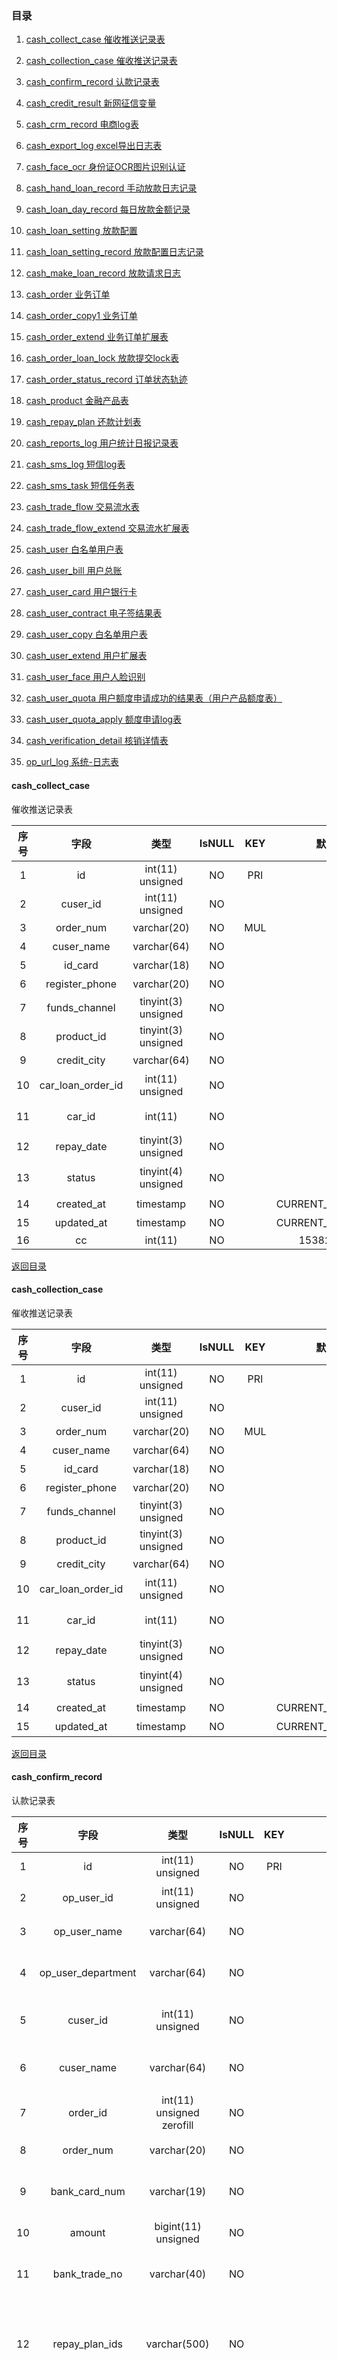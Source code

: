  ### 目录
  1. [cash_collect_case 催收推送记录表](#cash_collect_case)

  1. [cash_collection_case 催收推送记录表](#cash_collection_case)

  1. [cash_confirm_record 认款记录表](#cash_confirm_record)

  1. [cash_credit_result 新网征信变量](#cash_credit_result)

  1. [cash_crm_record 电商log表](#cash_crm_record)

  1. [cash_export_log excel导出日志表](#cash_export_log)

  1. [cash_face_ocr 身份证OCR图片识别认证](#cash_face_ocr)

  1. [cash_hand_loan_record 手动放款日志记录](#cash_hand_loan_record)

  1. [cash_loan_day_record 每日放款金额记录](#cash_loan_day_record)

  1. [cash_loan_setting 放款配置](#cash_loan_setting)

  1. [cash_loan_setting_record 放款配置日志记录](#cash_loan_setting_record)

  1. [cash_make_loan_record 放款请求日志](#cash_make_loan_record)

  1. [cash_order 业务订单](#cash_order)

  1. [cash_order_copy1 业务订单](#cash_order_copy1)

  1. [cash_order_extend 业务订单扩展表](#cash_order_extend)

  1. [cash_order_loan_lock 放款提交lock表](#cash_order_loan_lock)

  1. [cash_order_status_record 订单状态轨迹](#cash_order_status_record)

  1. [cash_product 金融产品表](#cash_product)

  1. [cash_repay_plan 还款计划表](#cash_repay_plan)

  1. [cash_reports_log 用户统计日报记录表](#cash_reports_log)

  1. [cash_sms_log 短信log表](#cash_sms_log)

  1. [cash_sms_task 短信任务表](#cash_sms_task)

  1. [cash_trade_flow 交易流水表](#cash_trade_flow)

  1. [cash_trade_flow_extend 交易流水扩展表](#cash_trade_flow_extend)

  1. [cash_user 白名单用户表](#cash_user)

  1. [cash_user_bill 用户总账](#cash_user_bill)

  1. [cash_user_card 用户银行卡](#cash_user_card)

  1. [cash_user_contract 电子签结果表](#cash_user_contract)

  1. [cash_user_copy 白名单用户表](#cash_user_copy)

  1. [cash_user_extend 用户扩展表](#cash_user_extend)

  1. [cash_user_face 用户人脸识别](#cash_user_face)

  1. [cash_user_quota 用户额度申请成功的结果表（用户产品额度表）](#cash_user_quota)

  1. [cash_user_quota_apply 额度申请log表](#cash_user_quota_apply)

  1. [cash_verification_detail 核销详情表](#cash_verification_detail)

  1. [op_url_log 系统-日志表](#op_url_log)



 #### cash_collect_case
催收推送记录表

|序号|字段|类型|IsNULL|KEY|默认值|说明|
|:------:|:------:|:------:|:------:|:------:|:------:|:------|
|1|id|int(11) unsigned|NO|PRI||主键|
|2|cuser_id|int(11) unsigned|NO|||用户id|
|3|order_num|varchar(20)|NO|MUL||订单号|
|4|cuser_name|varchar(64)|NO|||姓名|
|5|id_card|varchar(18)|NO|||身份证号码|
|6|register_phone|varchar(20)|NO|||手机号码|
|7|funds_channel|tinyint(3) unsigned|NO||1|资金渠道(cash_order)|
|8|product_id|tinyint(3) unsigned|NO||1|业务类型|
|9|credit_city|varchar(64)|NO|||贷款城市(cash_user)|
|10|car_loan_order_id|int(11) unsigned|NO|||车贷订单ID(cash_user)|
|11|car_id|int(11)|NO|||车辆ID(cash_user_extend)|
|12|repay_date|tinyint(3) unsigned|NO|||还款日|
|13|status|tinyint(4) unsigned|NO||1|数据状态1. 催收 2.停催|
|14|created_at|timestamp|NO||CURRENT_TIMESTAMP|创建时间|
|15|updated_at|timestamp|NO||CURRENT_TIMESTAMP|更新时间|
|16|cc|int(11)|NO||1538217686||
[返回目录](#目录)


#### cash_collection_case
催收推送记录表

|序号|字段|类型|IsNULL|KEY|默认值|说明|
|:------:|:------:|:------:|:------:|:------:|:------:|:------|
|1|id|int(11) unsigned|NO|PRI||主键|
|2|cuser_id|int(11) unsigned|NO|||用户id|
|3|order_num|varchar(20)|NO|MUL||订单号|
|4|cuser_name|varchar(64)|NO|||姓名|
|5|id_card|varchar(18)|NO|||身份证号码|
|6|register_phone|varchar(20)|NO|||手机号码|
|7|funds_channel|tinyint(3) unsigned|NO||1|资金渠道(cash_order)|
|8|product_id|tinyint(3) unsigned|NO||1|业务类型|
|9|credit_city|varchar(64)|NO|||贷款城市(cash_user)|
|10|car_loan_order_id|int(11) unsigned|NO|||车贷订单ID(cash_user)|
|11|car_id|int(11)|NO|||车辆ID(cash_user_extend)|
|12|repay_date|tinyint(3) unsigned|NO|||还款日|
|13|status|tinyint(4) unsigned|NO||1|数据状态1. 催收 2.停催|
|14|created_at|timestamp|NO||CURRENT_TIMESTAMP|创建时间|
|15|updated_at|timestamp|NO||CURRENT_TIMESTAMP|更新时间|
[返回目录](#目录)


#### cash_confirm_record
认款记录表

|序号|字段|类型|IsNULL|KEY|默认值|说明|
|:------:|:------:|:------:|:------:|:------:|:------:|:------|
|1|id|int(11) unsigned|NO|PRI||主键|
|2|op_user_id|int(11) unsigned|NO|||操作者id|
|3|op_user_name|varchar(64)|NO|||操作者名|
|4|op_user_department|varchar(64)|NO|||操作者部门|
|5|cuser_id|int(11) unsigned|NO|||C端用户Id|
|6|cuser_name|varchar(64)|NO|||C端用户姓名|
|7|order_id|int(11) unsigned zerofill|NO|||订单id|
|8|order_num|varchar(20)|NO|||订单编号|
|9|bank_card_num|varchar(19)|NO|||认款银行卡号|
|10|amount|bigint(11) unsigned|NO|||认款金额|
|11|bank_trade_no|varchar(40)|NO|||银行流水号|
|12|repay_plan_ids|varchar(500)|NO|||还款计划表id，json格式|
|13|type|tinyint(4)|NO||4|4-来款认款流水，5-后台发起提前还款流水|
|14|actual_trade_time|timestamp|NO|||还款时间|
|15|certification_url|varchar(100)|NO|||来款认款交易凭证url|
|16|created_at|timestamp|NO||CURRENT_TIMESTAMP|创建时间|
|17|updated_at|timestamp|NO||CURRENT_TIMESTAMP|更新时间|
[返回目录](#目录)


#### cash_credit_result
新网征信变量

|序号|字段|类型|IsNULL|KEY|默认值|说明|
|:------:|:------:|:------:|:------:|:------:|:------:|:------|
|1|id|int(11) unsigned|NO|PRI||主键|
|2|apply_id|int(11) unsigned|NO|UNI||额度申请表ID|
|3|cuser_id|int(11) unsigned|NO|||c端用户ID|
|4|cuser_name|varchar(30)|NO|||c端用户名|
|5|register_phone|varchar(20)|NO|||注册手机号|
|6|id_card|varchar(18)|NO|||身份证号|
|7|bank_card_num|varchar(32)|NO|||银行卡号|
|8|bank_phone|varchar(20)|NO|||银行手机号|
|9|bank_user_id|varchar(30)|NO|||新网银行注册用户ID|
|10|bank_approval_id|varchar(50)|NO|||银行审批号|
|11|credit_result|text|YES|||征信变量|
|12|credit_last_date|date|NO|||征信变量过期时间|
|13|status|tinyint(4)|YES||-1|新网状态 0拒绝 1成功  -1失败（新网返回处理中或异常、失败） -2验四失败  2特殊处理不请求接口|
|14|interface_step|tinyint(4)|NO||1|接口步数  1新网风控审核 2验四(废弃) 3审批(废弃) 4新网风控审核结果查询|
|15|quota_status|tinyint(2)|NO||0|额度申请状态  默认为0  1成功（跑脚本用）|
|16|quota_result|tinytext|YES|||决策引擎返回结果 json|
|17|reject_code|varchar(30)|NO|||银行拒绝码|
|18|request_data|text|YES|||请求参数|
|19|bank_result|text|YES|||银行返回结果 原始数据 json|
|20|created_at|timestamp|NO||CURRENT_TIMESTAMP|创建时间|
|21|updated_at|timestamp|NO||CURRENT_TIMESTAMP|更新时间|
[返回目录](#目录)


#### cash_crm_record
电商log表

|序号|字段|类型|IsNULL|KEY|默认值|说明|
|:------:|:------:|:------:|:------:|:------:|:------:|:------|
|1|id|int(11)|NO|PRI||主键|
|2|cuser_id|int(11)|NO|||用户id|
|3|crm_status|tinyint(4)|NO|||电销状态|
|4|crm_result|varchar(100)|NO|||当前电销结果|
|5|created_at|timestamp|NO||CURRENT_TIMESTAMP||
|6|updated_at|timestamp|NO||CURRENT_TIMESTAMP||
[返回目录](#目录)


#### cash_export_log
excel导出日志表


|序号|字段|类型|IsNULL|KEY|默认值|说明|
|:------:|:------:|:------:|:------:|:------:|:------:|:------|
|1|id|int(11) unsigned|NO|PRI||主键|
|2|user_id|int(11) unsigned|NO|||操作人ID|
|3|module|varchar(20)|NO|||模块名称|
|4|export_time|timestamp|NO|||导出时间|
|5|export_params|text|YES|||导出参数|
|6|status|tinyint(4) unsigned|NO||1|1.处理中2.已完成3.导出失败|
|7|error_msg|varchar(100)|NO|||错误原因|
|8|file|varchar(100)|NO|||文件位置|
|9|export_nums|int(11)|NO||0|导出条数|
|10|button_name|varchar(20)|NO|||按钮名称|
|11|export_msg|varchar(100)|NO|||操作原因|
|12|module_mark|varchar(20)|NO|||列表标识|
|13|op_user_name|varchar(64)|NO|||操作人姓名|
|14|created_at|timestamp|NO||CURRENT_TIMESTAMP|创建时间|
|15|updated_at|timestamp|NO||CURRENT_TIMESTAMP|更新时间|
[返回目录](#目录)


#### cash_face_ocr
身份证OCR图片识别认证

|序号|字段|类型|IsNULL|KEY|默认值|说明|
|:------:|:------:|:------:|:------:|:------:|:------:|:------|
|1|id|int(11) unsigned|NO|PRI|||
|2|cuser_id|int(11) unsigned|NO|MUL||用户ID|
|3|id_card_face|varchar(100)|NO|||身份证正面照片|
|4|id_card_back|varchar(100)|NO|||身份证背面照片|
|5|face_result|text|YES|||正面识别结果|
|6|back_result|text|YES|||背面识别结果|
|7|created_at|timestamp|NO||CURRENT_TIMESTAMP|创建时间|
|8|updated_at|timestamp|NO||CURRENT_TIMESTAMP|修改时间|
|9|is_deleted|tinyint(2) unsigned|NO||0|0为正常1为删除|
[返回目录](#目录)


#### cash_hand_loan_record
手动放款日志记录

|序号|字段|类型|IsNULL|KEY|默认值|说明|
|:------:|:------:|:------:|:------:|:------:|:------:|:------|
|1|id|int(11) unsigned|NO|PRI||主键id|
|2|op_user_id|int(11) unsigned|NO|||操作者id|
|3|op_user_name|varchar(64)|NO|||操作者名|
|4|op_user_department|varchar(64)|NO|||操作者部门|
|5|cuser_id|int(11) unsigned|NO|||C端用户Id|
|6|cuser_name|varchar(64)|NO|||C端用户姓名|
|7|order_id|int(11) unsigned|NO|||订单id|
|8|order_num|varchar(20)|NO|||订单编号|
|9|bank_card_num|varchar(19)|NO|||放款银行卡|
|10|amount|bigint(11) unsigned|NO||0|放款金额|
|11|out_trade_no|varchar(32)|NO|||对应支付回调的out_trade_no，商户订单号|
|12|is_fail_order|tinyint(4)|NO||1|是否失败订单，1不是，2是|
|13|created_at|timestamp|NO||CURRENT_TIMESTAMP|创建时间|
|14|updated_at|timestamp|NO||CURRENT_TIMESTAMP|更新时间|
[返回目录](#目录)


#### cash_loan_day_record
每日放款金额记录

|序号|字段|类型|IsNULL|KEY|默认值|说明|
|:------:|:------:|:------:|:------:|:------:|:------:|:------|
|1|id|int(11) unsigned|NO|PRI|||
|2|loan_money|int(11) unsigned|NO||0|放款金额|
|3|sid|int(11) unsigned|NO|||cash_loan_setting的主键|
|4|loan_day|date|NO|MUL||借款天|
|5|created_at|timestamp|NO||CURRENT_TIMESTAMP|创建时间|
|6|updated_at|timestamp|NO||CURRENT_TIMESTAMP|更新时间|
[返回目录](#目录)


#### cash_loan_setting
放款配置

|序号|字段|类型|IsNULL|KEY|默认值|说明|
|:------:|:------:|:------:|:------:|:------:|:------:|:------|
|1|id|int(11) unsigned|NO|PRI||主键id|
|2|type|tinyint(11) unsigned|NO|||放款模式。1-自动放款，2-手动放款|
|3|period|tinyint(3) unsigned|NO|||放款周期。1-按日计算，2-按月计算|
|4|total_money|bigint(11) unsigned|NO||0|放款金额|
|5|active_time|date|NO|||生效时间。当前配置生效时间|
|6|status|tinyint(4) unsigned|NO|||当前配置是否可用。0-不可用，1-可用|
|7|created_at|timestamp|NO||CURRENT_TIMESTAMP|创建时间|
|8|updated_at|timestamp|NO||CURRENT_TIMESTAMP|更新时间|
[返回目录](#目录)


#### cash_loan_setting_record
放款配置日志记录

|序号|字段|类型|IsNULL|KEY|默认值|说明|
|:------:|:------:|:------:|:------:|:------:|:------:|:------|
|1|id|int(11) unsigned|NO|PRI||主键id|
|2|op_user_id|int(11) unsigned|NO|||操作者id|
|3|op_user_name|varchar(64)|NO|||操作者名|
|4|op_user_department|varchar(64)|NO|||操作者部门|
|5|type|tinyint(11)|NO|||放款模式。1-自动放款，2-手动放款|
|6|period|tinyint(11) unsigned|NO|||放款周期。1-按日计算，2-按月计算|
|7|total_money|bigint(11) unsigned|NO||0|放款金额|
|8|created_at|timestamp|NO||CURRENT_TIMESTAMP|创建时间|
|9|updated_at|timestamp|NO||CURRENT_TIMESTAMP|更新时间|
[返回目录](#目录)


#### cash_make_loan_record
放款请求日志

|序号|字段|类型|IsNULL|KEY|默认值|说明|
|:------:|:------:|:------:|:------:|:------:|:------:|:------|
|1|id|int(11) unsigned|NO|PRI||主键id|
|2|channel_id|varchar(50)|NO||29|支付通道编码，29-广发银企直连|
|3|request_url|varchar(100)|NO|||请求url链接|
|4|form_params|text|YES|||请求放款渠道参数|
|5|response_data|text|YES|||放款渠道|
|6|sapi|varchar(20)|NO|||SAPI，fast_cgi-web请求, cli-命令请求|
|7|created_at|timestamp|NO||CURRENT_TIMESTAMP|创建时间|
|8|updated_at|timestamp|NO||CURRENT_TIMESTAMP|更新时间|
[返回目录](#目录)


#### cash_order
业务订单

|序号|字段|类型|IsNULL|KEY|默认值|说明|
|:------:|:------:|:------:|:------:|:------:|:------:|:------|
|1|id|int(10) unsigned|NO|PRI||主键|
|2|order_num|varchar(20)|NO|UNI||订单编号|
|3|cuser_id|int(10) unsigned|NO|MUL||C端用户id|
|4|cuser_name|varchar(64)|NO|||用户姓名|
|5|id_card|varchar(18)|NO|MUL||身份证号|
|6|register_phone|varchar(11)|NO|||注册手机号|
|7|loan_money|bigint(10) unsigned|NO|||借款金额，单位分|
|8|loan_period|tinyint(3) unsigned|NO|||借款期限|
|9|repay_day|tinyint(3) unsigned|NO|||还款日|
|10|fee|bigint(10) unsigned|NO|||贷款手续费，单位分|
|11|product_id|tinyint(3) unsigned|NO|||金融产品id|
|12|bank_card_id|int(10) unsigned|NO|||银行卡id，银行卡表主键id|
|13|make_loan_time|timestamp|NO|||放款时间|
|14|funds_channel|tinyint(4)|NO||1|资金渠道。1-优信|
|15|status|tinyint(4)|NO||1|订单状态。1-订单生成，2-人脸识别成功，3-人脸识别失败，4-签署合同成功，5-签署合同失败，6-放款中，7-放款成功，8-放款失败，9-取消交易|
|16|is_deleted|tinyint(4)|NO||0|是否删除。0-正常，1-删除。|
|17|created_at|timestamp|NO||CURRENT_TIMESTAMP|申请时间|
|18|updated_at|timestamp|NO||CURRENT_TIMESTAMP|更新时间|
[返回目录](#目录)


#### cash_order_copy1
业务订单

|序号|字段|类型|IsNULL|KEY|默认值|说明|
|:------:|:------:|:------:|:------:|:------:|:------:|:------|
|1|id|int(10) unsigned|NO|PRI||主键|
|2|order_num|varchar(20)|NO|UNI||订单编号|
|3|cuser_id|int(10) unsigned|NO|MUL||C端用户id|
|4|cuser_name|varchar(64)|NO|||用户姓名|
|5|id_card|varchar(18)|NO|MUL||身份证号|
|6|register_phone|varchar(11)|NO|||注册手机号|
|7|loan_money|bigint(10) unsigned|NO|||借款金额，单位分|
|8|loan_period|tinyint(3) unsigned|NO|||借款期限|
|9|repay_day|tinyint(3) unsigned|NO|||还款日|
|10|fee|bigint(10) unsigned|NO|||贷款手续费，单位分|
|11|product_id|tinyint(3) unsigned|NO|||金融产品id|
|12|bank_card_id|int(10) unsigned|NO|||银行卡id，银行卡表主键id|
|13|make_loan_time|timestamp|NO|||放款时间|
|14|funds_channel|tinyint(4)|NO||1|资金渠道。1-优信|
|15|status|tinyint(4)|NO||1|订单状态。1-订单生成，2-人脸识别成功，3-人脸识别失败，4-签署合同成功，5-签署合同失败，6-放款中，7-放款成功，8-放款失败，9-取消交易|
|16|is_deleted|tinyint(4)|NO||0|是否删除。0-正常，1-删除。|
|17|created_at|timestamp|NO||CURRENT_TIMESTAMP|申请时间|
|18|updated_at|timestamp|NO||CURRENT_TIMESTAMP|更新时间|
[返回目录](#目录)


#### cash_order_extend
业务订单扩展表

|序号|字段|类型|IsNULL|KEY|默认值|说明|
|:------:|:------:|:------:|:------:|:------:|:------:|:------|
|1|id|int(11) unsigned|NO|PRI||主键|
|2|order_id|int(11) unsigned|NO|UNI||订单id，cash_order主键|
|3|cuser_id|int(11) unsigned|NO|MUL||C端用户id|
|4|use_of_funds|varchar(256)|NO|||贷款资金用途|
|5|interest_rate|int(11) unsigned|NO|||利率（IRR值），存的整数，具体值需除以10000|
|6|guest_interest_rate|int(11) unsigned|NO|||对客利率|
|7|penalty_rate|int(11) unsigned|NO|||日罚息利率，具体值除以10000|
|8|re_auth_ct|tinyint(3) unsigned|NO||0|重试次数统计|
|9|created_at|timestamp|NO||CURRENT_TIMESTAMP|创建时间|
|10|updated_at|timestamp|NO||CURRENT_TIMESTAMP|更新时间|
[返回目录](#目录)


#### cash_order_loan_lock
放款提交lock表

|序号|字段|类型|IsNULL|KEY|默认值|说明|
|:------:|:------:|:------:|:------:|:------:|:------:|:------|
|1|id|int(10) unsigned|NO|PRI||主键id,同订单id|
|2|order_num|varchar(20)|NO|MUL||订单编号|
|3|out_trade_no|varchar(32)|NO|||商户订单号|
|4|status|tinyint(3)|NO||1|订单放款状态，1-不可再发起放款，-1可再次发起放款|
|5|created_at|timestamp|NO||CURRENT_TIMESTAMP|生成时间|
|6|updated_at|timestamp|NO||CURRENT_TIMESTAMP|更新时间|
[返回目录](#目录)


#### cash_order_status_record
订单状态轨迹

|序号|字段|类型|IsNULL|KEY|默认值|说明|
|:------:|:------:|:------:|:------:|:------:|:------:|:------|
|1|id|int(11) unsigned|NO|PRI||主键id|
|2|order_id|int(11) unsigned|NO|MUL||订单id|
|3|order_status|tinyint(11)|NO|||订单状态。1-订单生成，2-人脸识别成功，3-人脸识别失败，4-签署合同成功，5-签署合同失败，6-放款中，7-放款成功，8-放款失败，9-取消交易|
|4|created_at|timestamp|NO||CURRENT_TIMESTAMP|创建时间|
|5|updated_at|timestamp|NO||CURRENT_TIMESTAMP|更新时间|
[返回目录](#目录)


#### cash_product
金融产品表

|序号|字段|类型|IsNULL|KEY|默认值|说明|
|:------:|:------:|:------:|:------:|:------:|:------:|:------|
|1|id|int(11) unsigned|NO|PRI||主键|
|2|name|varchar(60)|NO|||产品名称|
|3|penalty_rate|int(11) unsigned|NO||0|日罚息利率，具体值除以10000|
|4|is_deleted|tinyint(1) unsigned|NO||0|是否删除。1-是 0-否|
|5|description|varchar(100)|NO|||产品描述|
|6|created_at|timestamp|NO||CURRENT_TIMESTAMP|创建时间|
|7|updated_at|timestamp|NO||CURRENT_TIMESTAMP|最后更新时间|
[返回目录](#目录)


#### cash_repay_plan
还款计划表

|序号|字段|类型|IsNULL|KEY|默认值|说明|
|:------:|:------:|:------:|:------:|:------:|:------:|:------|
|1|id|int(11) unsigned|NO|PRI||主键|
|2|order_id|int(11) unsigned|NO|MUL||订单id，cash_order表主键|
|3|order_num|varchar(20)|NO|MUL||订单编号|
|4|user_bill_id|int(11) unsigned|NO|||总账id|
|5|cuser_id|int(11) unsigned|NO|MUL||C端用户id|
|6|bank_card_id|int(11) unsigned|NO|||还款银行卡id|
|7|bank_name|varchar(30)|NO|||还款银行|
|8|bank_card_num|varchar(19)|NO|||用户还款银行卡号|
|9|rank|tinyint(11) unsigned|NO|||期数|
|10|repay_principal|bigint(11) unsigned|NO|||应还本金|
|11|repay_interest|bigint(11) unsigned|NO|||应还利息|
|12|penalty|bigint(11) unsigned|NO|||应还罚息|
|13|fee|bigint(11) unsigned|NO|||应还手续费|
|14|reduce_principal|bigint(11) unsigned|NO|||减免本金|
|15|reduce_interest|bigint(11) unsigned|NO|||减免利息|
|16|reduce_penalty|bigint(11) unsigned|NO|||减免罚息|
|17|reduce_description|varchar(150)|NO|||金额减免描述|
|18|reduce_op_user|varchar(64)|NO|||金额减免操作人|
|19|paid_principal|bigint(11) unsigned|NO|||已还本金|
|20|paid_interest|bigint(11) unsigned|NO|||已还利息|
|21|paid_penalty|bigint(11) unsigned|NO|||已还罚息|
|22|paid_fee|bigint(11) unsigned|NO|||已还手续费|
|23|start_date|date|NO|||账期起始日（上期还款日+1天）|
|24|repay_date|date|NO|MUL||还款日期|
|25|actual_repay_time|timestamp|NO|||实际还款日期|
|26|status|tinyint(4)|NO||0|状态 0-未还 1-已还 2-还款中，已经进入flow表|
|27|is_deleted|tinyint(4)|NO||0|是否删除。0-正常，1-删除。|
|28|has_overdue|tinyint(4)|NO||0|是否有过逾期。0-没有逾期过，1-有过逾期|
|29|overdue_day|smallint(11) unsigned|NO||0|逾期天数|
|30|created_at|timestamp|NO||CURRENT_TIMESTAMP|创建时间|
|31|updated_at|timestamp|NO||CURRENT_TIMESTAMP|更新时间|
[返回目录](#目录)


#### cash_reports_log
用户统计日报记录表

|序号|字段|类型|IsNULL|KEY|默认值|说明|
|:------:|:------:|:------:|:------:|:------:|:------:|:------|
|1|id|int(11) unsigned|NO|PRI||主键ID|
|2|file|varchar(100)|NO|||文件路径|
|3|is_deleted|tinyint(1) unsigned|NO||0|是否删除 1删除 0否|
|4|created_at|timestamp|NO||CURRENT_TIMESTAMP|创建时间|
|5|updated_at|timestamp|NO||CURRENT_TIMESTAMP|更新时间|
[返回目录](#目录)


#### cash_sms_log
短信log表

|序号|字段|类型|IsNULL|KEY|默认值|说明|
|:------:|:------:|:------:|:------:|:------:|:------:|:------|
|1|id|int(11) unsigned|NO|PRI||主键|
|2|type|tinyint(4) unsigned|NO||1|类型  1.白名单 2.信审 3.放款成功或失败|
|3|phone|varchar(20)|NO|||发送号码|
|4|content|varchar(150)|NO|||发送内容|
|5|send_status|tinyint(4)|NO|||发送状态|
|6|error_message|varchar(50)|NO|||发送状态信息|
|7|send_time|timestamp|NO|||发送时间|
|8|send_ip|varchar(20)|NO|||操作IP|
|9|created_at|timestamp|NO||CURRENT_TIMESTAMP|创建时间|
|10|updated_at|timestamp|NO||CURRENT_TIMESTAMP|修改时间|
[返回目录](#目录)


#### cash_sms_task
短信任务表

|序号|字段|类型|IsNULL|KEY|默认值|说明|
|:------:|:------:|:------:|:------:|:------:|:------:|:------|
|1|id|int(11) unsigned|NO|PRI||主键|
|2|mobile|varchar(20)|NO|||手机号|
|3|msg|varchar(150)|NO|||短信内容|
|4|type|tinyint(3) unsigned|NO|||类型|
|5|status|tinyint(3) unsigned|NO||1|1未发送 2已发送|
|6|created_at|timestamp|NO||CURRENT_TIMESTAMP|创建时间|
|7|updated_at|timestamp|NO||CURRENT_TIMESTAMP|更新时间|
[返回目录](#目录)


#### cash_trade_flow
交易流水表

|序号|字段|类型|IsNULL|KEY|默认值|说明|
|:------:|:------:|:------:|:------:|:------:|:------:|:------|
|1|id|int(11) unsigned|NO|PRI||主键|
|2|cuser_id|int(11) unsigned|NO|MUL||C端用户Id|
|3|cuser_name|varchar(64)|NO|MUL||C端用户姓名|
|4|order_id|int(11) unsigned|NO|||订单id|
|5|repay_plan_ids|varchar(500)|NO|||还款计划表id，json格式|
|6|order_num|varchar(20)|NO|MUL||订单编号|
|7|trade_no|varchar(30)|NO|||支付中心订单号|
|8|out_trade_no|varchar(32)|NO|MUL||对应支付回调的out_trade_no，商户订单号|
|9|bank_card_num|varchar(19)|NO|||用户银行卡，type=1时为放款银行卡，type=2时为扣款银行卡|
|10|bank_name|varchar(30)|NO|||银行名称|
|11|amount|bigint(11) unsigned|NO|||本次操作金额|
|12|type|tinyint(4)|NO||1|1-放款流水，2-h5发起正常还款流水，3-h5发起提前还款流水，4-后台发起来款认款流水，5-后台发起提前还款流水（2，3平台代扣，4，5来款认款）61-正常自动代扣，62-逾期自动代扣，63-后台手动代扣|
|13|status|tinyint(4)|NO||3|交易结果。-33-退款中，－4-已退款，-5-退款失败，-3-请求异常，-2-退汇，-1-交易失败，0-等待交易，1-交易中，2-交易成功，3-待处理（还未交由支付渠道处理），4-处理中（已交由支付渠道处理，
还未返回处理结果）|
|14|is_deleted|tinyint(3) unsigned|NO||0||
|15|is_verification|tinyint(4)|NO||0|是否已核销，-1-核销失败，0-未核销，1-已核销|
|16|bank_trade_no|varchar(40)|NO|MUL||银行流水号(订单状态为-1或2时存在此参数，可能为空，对应tri_trade_no)|
|17|actual_trade_time|timestamp|NO|MUL||交易状态确认时间，对应支付回调的time_end|
|18|to_trade_time|timestamp|NO|MUL||渠道提交时间，提交到支付渠道时间|
|19|make_loan_sapi|varchar(20)|NO|||PHP_SAPI|
|20|created_at|timestamp|NO|MUL|CURRENT_TIMESTAMP|创建时间|
|21|updated_at|timestamp|NO||CURRENT_TIMESTAMP|更新时间|
[返回目录](#目录)


#### cash_trade_flow_extend
交易流水扩展表

|序号|字段|类型|IsNULL|KEY|默认值|说明|
|:------:|:------:|:------:|:------:|:------:|:------:|:------|
|1|id|int(10) unsigned|NO|PRI|||
|2|flow_id|int(10) unsigned|NO|||trade_flow的主键|
|3|principal|bigint(10) unsigned|NO||0|还款本金,减免过的|
|4|interest|bigint(11)|NO||0|还款利息,减免过的|
|5|penalty|bigint(11)|NO||0|还款罚息,减免过的|
|6|fee|bigint(11)|NO||0|还款手续费|
|7|op_user_id|int(11) unsigned|NO||0|代扣操作人id，0-系统|
|8|op_user_name|varchar(64)|NO|||代扣操作人|
|9|verification_err_msg|varchar(100)|NO|||核销失败msg|
|10|trade_error_msg|varchar(100)|NO|||交易失败消息|
|11|error_code|varchar(100)|YES|||错误码|
|12|payer_name|varchar(64)|NO|||付款方户名|
|13|payer_card_num|varchar(19)|NO|||付款方卡号|
|14|funds_source|varchar(50)|NO|||资方|
|15|payment_channel|varchar(50)|NO|||支付渠道|
|16|channel_id|int(10)|NO||0|支付渠道id|
|17|certification_url|varchar(100)|NO|||来款认款交易凭证url|
|18|pay_status_sapi|varchar(20)|NO||||
|19|created_at|timestamp|NO||CURRENT_TIMESTAMP|创建时间|
|20|updated_at|timestamp|NO||CURRENT_TIMESTAMP|更新时间|
[返回目录](#目录)


#### cash_user
白名单用户表

|序号|字段|类型|IsNULL|KEY|默认值|说明|
|:------:|:------:|:------:|:------:|:------:|:------:|:------|
|1|id|int(11) unsigned|NO|PRI||主键|
|2|cuser_id|int(11) unsigned|NO|UNI|0|C端用户id|
|3|cuser_name|varchar(64)|NO|MUL||C端用户姓名|
|4|id_card|varchar(18)|NO|UNI||用户身份证号|
|5|gender|tinyint(1)|NO||1|性别：1-男 2-女|
|6|register_phone|varchar(20)|NO|MUL||注册手机号|
|7|city_id|smallint(11) unsigned|NO|||提交信审城市id|
|8|credit_city|varchar(64)|NO|||提交信审的城市|
|9|is_white|tinyint(4)|NO||1|是否是白名单。1-白名单，-1黑名单|
|10|admittance_time|timestamp|NO||CURRENT_TIMESTAMP|白名单准入时间|
|11|car_loan_last_date|date|NO|||车贷到期日|
|12|statement_end|date|NO||0000-00-00|车贷到期日(新)|
|13|product_status|tinyint(1) unsigned|NO||1|1、额度未激活2、激活未借款3、已借款4、已失效|
|14|quota_interest|tinyint(1) unsigned|NO||0|是否是等额本息 1是 0 否|
|15|interest_principal|tinyint(1) unsigned|NO||0|是否是先息后本 1是 0否|
|16|crm_status|tinyint(1)|NO||1|当前电销状态：1-暂无结果2-仍需回访  3-无需回访|
|17|car_loan_order_id|int(11) unsigned|NO||0|准入白名单关联的车贷|
|18|is_deleted|tinyint(1)|NO||0|是否删除：0未删除 1已删除|
|19|created_at|timestamp|NO|MUL|CURRENT_TIMESTAMP|记录创建时间|
|20|updated_at|timestamp|NO||CURRENT_TIMESTAMP|记录最后更新时间|
[返回目录](#目录)


#### cash_user_bill
用户总账

|序号|字段|类型|IsNULL|KEY|默认值|说明|
|:------:|:------:|:------:|:------:|:------:|:------:|:------|
|1|id|int(11) unsigned|NO|PRI||主键|
|2|order_id|int(11) unsigned|NO|||订单id，cash_order表主键|
|3|order_num|varchar(20)|NO|UNI||订单编号|
|4|cuser_id|int(11) unsigned|NO|MUL||C端用户Id|
|5|cuser_name|varchar(64)|NO|MUL||C端用户姓名|
|6|order_created_at|timestamp|NO|MUL||订单创建时间|
|7|status|tinyint(4)|NO||1|订单还款状态，1-正常，2-正常结清，3-逾期，4-提前结清|
|8|is_deleted|tinyint(11)|NO||0|是否删除。0正常，1删除|
|9|expire_date|date|NO|||订单到期时间，最后一期账期还款日|
|10|clean_time|timestamp|NO|||结清时间|
|11|created_at|timestamp|NO||CURRENT_TIMESTAMP|创建时间|
|12|updated_at|timestamp|NO||CURRENT_TIMESTAMP|更新时间|
[返回目录](#目录)


#### cash_user_card
用户银行卡

|序号|字段|类型|IsNULL|KEY|默认值|说明|
|:------:|:------:|:------:|:------:|:------:|:------:|:------|
|1|id|int(11) unsigned|NO|PRI||主键|
|2|cuser_id|int(11)|NO|MUL||C端用户Id|
|3|bank_card_num|varchar(19)|NO|UNI||银行卡号|
|4|id_card|varchar(18)|NO|||身份证号|
|5|reserve_phone|varchar(11)|NO|||银行卡预留手机号|
|6|bank_name|varchar(30)|NO|||银行名称|
|7|bank_code|varchar(12)|NO|||开户行总行联行号|
|8|card_name|varchar(30)|NO|||卡类型，绿卡(银联卡)|
|9|is_using|tinyint(4)|NO||0|是否处于交易中，0-未使用中，1-使用中|
|10|created_at|timestamp|NO||CURRENT_TIMESTAMP|创建时时间|
|11|updated_at|timestamp|NO||CURRENT_TIMESTAMP|更新时间|
[返回目录](#目录)


#### cash_user_contract
电子签结果表

|序号|字段|类型|IsNULL|KEY|默认值|说明|
|:------:|:------:|:------:|:------:|:------:|:------:|:------|
|1|id|int(11) unsigned|NO|PRI||主键id|
|2|contract_id|varchar(30)|NO|MUL||合同id|
|3|contract_name|varchar(100)|NO|||合同名|
|4|contract_url|varchar(100)|NO|||合同url地址|
|5|contract_num|varchar(64)|NO|||合同编号(车贷)|
|6|contract_code|int(11)|NO||0|合同类型编号|
|7|cuser_id|int(11) unsigned|NO|MUL||C端用户id|
|8|order_id|int(11) unsigned|NO|MUL||cahs_order表主键id|
|9|result|tinyint(4)|NO||0|电子签是否成功。0-未成功，1-成功|
|10|type|tinyint(2)|NO||0|合同是否过期  0未过期 1已过期|
|11|created_at|timestamp|NO|MUL|CURRENT_TIMESTAMP|创建时间|
|12|updated_at|timestamp|NO||CURRENT_TIMESTAMP|更新时间|
[返回目录](#目录)


#### cash_user_copy
白名单用户表

|序号|字段|类型|IsNULL|KEY|默认值|说明|
|:------:|:------:|:------:|:------:|:------:|:------:|:------|
|1|id|int(11) unsigned|NO|PRI||主键|
|2|cuser_id|int(11) unsigned|NO|UNI|0|C端用户id|
|3|cuser_name|varchar(64)|NO|||C端用户姓名|
|4|id_card|varchar(18)|NO|UNI||用户身份证号|
|5|gender|tinyint(1)|NO||1|性别：1-男 2-女|
|6|register_phone|varchar(20)|NO|||注册手机号|
|7|city_id|smallint(11) unsigned|NO|||提交信审城市id|
|8|credit_city|varchar(64)|NO|||提交信审的城市|
|9|is_white|tinyint(4)|NO||1|是否是白名单。1-白名单，-1黑名单|
|10|admittance_time|timestamp|NO|||白名单准入时间|
|11|car_loan_last_date|date|NO|||车贷到期日|
|12|product_status|tinyint(1) unsigned|NO||1|1、额度未激活2、激活未借款3、已借款4、已失效|
|13|quota_interest|tinyint(1) unsigned|NO||0|是否是等额本息 1是 0 否|
|14|interest_principal|tinyint(1) unsigned|NO||0|是否是先息后本 1是 0否|
|15|crm_status|tinyint(1)|NO||1|当前电销状态：1-暂无结果2-仍需回访  3-无需回访|
|16|car_loan_order_id|int(11) unsigned|NO||0|准入白名单关联的车贷|
|17|is_deleted|tinyint(1)|NO||0|是否删除：0未删除 1已删除|
|18|created_at|timestamp|NO||CURRENT_TIMESTAMP|记录创建时间|
|19|updated_at|timestamp|NO||CURRENT_TIMESTAMP|记录最后更新时间|
[返回目录](#目录)


#### cash_user_extend
用户扩展表

|序号|字段|类型|IsNULL|KEY|默认值|说明|
|:------:|:------:|:------:|:------:|:------:|:------:|:------|
|1|id|int(11) unsigned|NO|PRI||主键|
|2|cuser_id|int(11) unsigned|NO|MUL|0|C端用户id|
|3|regist_contract|tinyint(11)|NO||0|用户是否已经注册到电子签系统，0-未注册，1-已注册|
|4|car_id|int(11) unsigned|NO|||车辆ID|
|5|mode_id|int(11) unsigned|NO|||车型ID|
|6|first_online|date|NO|||首次上牌日期|
|7|price_half|bigint(11) unsigned|NO|||金融结算价（对客结算价），以分为单位 |
|8|interest_start|date|NO|||申请车贷成功的时间|
|9|loan_term|tinyint(3) unsigned|NO||0|车贷期数|
|10|product_stcode|varchar(20)|NO|||产品结构编码|
|11|car_color|varchar(50)|NO|||车辆颜色|
|12|car_vin|varchar(50)|NO|||车架号|
|13|car_mode|varchar(150)|NO|||车系|
|14|car_brand|varchar(150)|NO|||车辆品牌|
|15|created_at|timestamp|NO||CURRENT_TIMESTAMP|记录创建时间|
|16|updated_at|timestamp|NO||CURRENT_TIMESTAMP|记录最后更新时间|
[返回目录](#目录)


#### cash_user_face
用户人脸识别

|序号|字段|类型|IsNULL|KEY|默认值|说明|
|:------:|:------:|:------:|:------:|:------:|:------:|:------|
|1|id|int(10) unsigned|NO|PRI||主键id|
|2|apply_id|int(11) unsigned|NO|||人脸识别接口唯一id|
|3|extra_id|int(11) unsigned|NO|||type=1是cash_user_quota_apply主键id，type=2的时候cash_order主键id|
|4|cuser_id|int(11) unsigned|NO|||C端用户id|
|5|img_url|varchar(60)|NO|||人脸图片|
|6|type|tinyint(4)|NO|||1-贷前额度申请，2-贷中借款|
|7|result|tinyint(4)|NO||0|人脸识别结果，0-未通过，1-通过|
|8|created_at|timestamp|NO||CURRENT_TIMESTAMP|创建时间|
|9|updated_at|timestamp|NO||CURRENT_TIMESTAMP|更新时间|
[返回目录](#目录)


#### cash_user_quota
用户额度申请成功的结果表（用户产品额度表）

|序号|字段|类型|IsNULL|KEY|默认值|说明|
|:------:|:------:|:------:|:------:|:------:|:------:|:------|
|1|id|int(11) unsigned|NO|PRI||主键|
|2|cuser_id|int(11) unsigned|NO|MUL||C端user_id|
|3|apply_id|int(11) unsigned|NO|MUL|0|额度申请记录表id|
|4|product_id|int(11) unsigned|NO||1|产品编号，cash_product表主键|
|5|credit_line|bigint(11) unsigned|NO||0|授信额度（单位分）|
|6|available_line|bigint(11) unsigned|NO||0|可用额度|
|7|generate_date|date|NO|||FBI给出额度结果的时间|
|8|active_period|date|NO|||额度激活时效|
|9|car_loan_last_date|date|NO|||车贷到期日|
|10|funds_channel|tinyint(4) unsigned|NO||1|资金渠道，1-优信|
|11|status|tinyint(4)|NO||1|1-可用，-1-不可用|
|12|created_at|timestamp|NO||CURRENT_TIMESTAMP|记录创建时间|
|13|updated_at|timestamp|NO||CURRENT_TIMESTAMP|记录最后修改时间|
[返回目录](#目录)


#### cash_user_quota_apply
额度申请log表

|序号|字段|类型|IsNULL|KEY|默认值|说明|
|:------:|:------:|:------:|:------:|:------:|:------:|:------|
|1|id|int(11) unsigned|NO|PRI||主键|
|2|cuser_id|int(11) unsigned|NO|MUL|0|C端用户id|
|3|cuser_name|varchar(60)|NO|MUL||C端用户姓名|
|4|cuser_bank_phone|varchar(11)|NO|||银行卡预留手机号|
|5|cuser_bank_num|varchar(20)|NO|||银行卡号|
|6|id_card|varchar(18)|NO|MUL||身份证号|
|7|cuser_register_phone|varchar(20)|NO|MUL||用户注册手机号|
|8|apply_ip|varchar(15)|NO|||用户提交的ip|
|9|apply_ip_city|varchar(60)|NO|||用户提交的ip的城市(预留字段)|
|10|longitude|decimal(6,2)|NO||0.00|经度(预留字段)|
|11|latitude|decimal(6,2)|NO||0.00|纬度(预留字段)|
|12|long_lat_city|varchar(60)|NO|||经纬度对应的城市(预留字段)|
|13|os|varchar(40)|NO|||用户使用的系统|
|14|contract_click_time|datetime|NO||CURRENT_TIMESTAMP|合同勾选时间|
|15|device|varchar(100)|NO|||设备号|
|16|face_img|varchar(60)|NO|||人脸识别图片url|
|17|scrap_value|bigint(11) unsigned|NO||0|车辆残值，两位小数|
|18|car_loan_repay|bigint(11) unsigned|NO||0|车贷已还款总额|
|19|credit_result|text|YES|||征信变量|
|20|status|tinyint(4)|NO||1|贷前状态，1-待人脸识别，2-额度审核中，3-资料错误，4-审核拒绝，5-额度审批结果小于最低额度限制或决策引擎返回为黑名单用户-拒绝,6-审核成功|
|21|created_at|timestamp|NO|MUL|CURRENT_TIMESTAMP|记录创建时间|
|22|updated_at|timestamp|NO||CURRENT_TIMESTAMP|记录最后修改时间|
[返回目录](#目录)


#### cash_verification_detail
核销详情表

|序号|字段|类型|IsNULL|KEY|默认值|说明|
|:------:|:------:|:------:|:------:|:------:|:------:|:------|
|1|id|int(11) unsigned|NO|PRI|||
|2|flow_id|int(11) unsigned|NO|||cash_trade_flow表主键id|
|3|plan_id|int(11) unsigned|NO|||cash_repay_plan表主键id|
|4|order_id|int(11) unsigned|NO|||订单号|
|5|order_num|varchar(20)|NO|MUL||订单号|
|6|cuser_id|int(11) unsigned|NO|MUL||用户id|
|7|cuser_name|varchar(64)|NO|MUL||用户姓名|
|8|flow_num|varchar(20)|NO|MUL||流水号，bank_trade_no银行流水号|
|9|repay_rank|tinyint(4)|NO|||核销账期|
|10|repay_channel|tinyint(4)|NO||1|交易渠道。1-平台划扣，2-来款认款|
|11|principal|bigint(11) unsigned|NO|||本金|
|12|interest|bigint(11) unsigned|NO|||利息|
|13|penalty|bigint(11) unsigned|NO|||罚息|
|14|fee|bigint(11) unsigned|NO|||手续费|
|15|op_user|int(11) unsigned|NO||0|核销人，0系统|
|16|op_user_name|varchar(64)|NO|||操作者姓名|
|17|status|tinyint(4)|NO||1|核销状态，1-已核销|
|18|fail_reason|varchar(60)|NO|||核销失败原因|
|19|created_at|timestamp|NO|MUL|CURRENT_TIMESTAMP|创建时间|
|20|updated_at|timestamp|NO||CURRENT_TIMESTAMP|更新时间|
[返回目录](#目录)


#### op_url_log
系统-日志表

|序号|字段|类型|IsNULL|KEY|默认值|说明|
|:------:|:------:|:------:|:------:|:------:|:------:|:------|
|1|id|int(11) unsigned|NO|PRI||主键ID|
|2|op_user_id|int(11) unsigned|NO||0|操作用户id|
|3|op_user_name|varchar(32)|NO|||操作用户名|
|4|op_user_department|varchar(64)|NO|||操作用户名|
|5|uri|varchar(100)|NO|||操作请求的path|
|6|method|varchar(10)|NO|||请求方式|
|7|ip|int(10)|NO|||ip地址 ip2long后|
|8|browser|varchar(50)|NO|||浏览器|
|9|platform|varchar(50)|NO|||操作系统|
|10|header|text|YES|||请求头数据|
|11|request|mediumtext|YES|||请求参数|
|12|response|mediumtext|YES|||返回结果|
|13|created_at|timestamp|NO||CURRENT_TIMESTAMP|创建时间|
|14|updated_at|timestamp|NO||CURRENT_TIMESTAMP|更新时间|
[返回目录](#目录)

